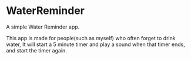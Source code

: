 # WaterReminder
A simple Water Reminder app.

This app is made for people(such as myself) who often forget to drink water, It will start a 5 minute timer and play a sound when that timer ends, and start the timer again.
